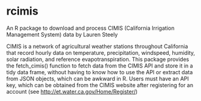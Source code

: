 # rcimis
An R package to download and process CIMIS (California Irrigation Management System) data
by Lauren Steely

CIMIS is a network of agricultural weather stations throughout California that record hourly data on temperature, precipitation, windspeed, humidity, solar radiation, and reference evapotranspiration. This package provides the fetch_cimis() function to fetch data from the CIMIS API and store it in a tidy data frame, without having to know how to use the API or extract data from JSON objects, which can be awkward in R. Users must have an API key, which can be obtained from the CIMIS website after registering for an account (see http://et.water.ca.gov/Home/Register/)
